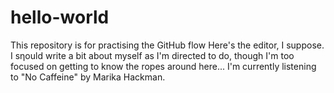 # hello-world
This repository is for practising the GitHub flow
Here's the editor, I suppose. I sηould write a bit about myself as I'm directed to do, though I'm too focused on getting to know the ropes around here... I'm currently listening to "No Caffeine" by Marika Hackman.
